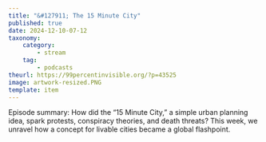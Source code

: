 ```yaml
---
title: "&#127911; The 15 Minute City"
published: true
date: 2024-12-10-07-12
taxonomy:
    category:
        - stream
    tag:
        - podcasts
theurl: https://99percentinvisible.org/?p=43525
image: artwork-resized.PNG
template: item
---
```


Episode summary: How did the &ldquo;15 Minute City,&rdquo; a simple urban planning idea, spark protests, conspiracy theories, and death threats? This week, we unravel how a concept for livable cities became a global flashpoint.
